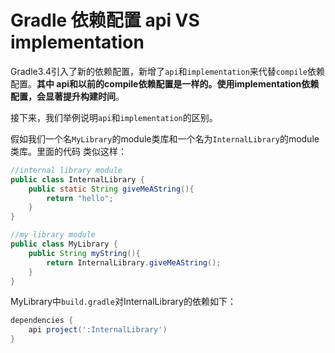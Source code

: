 Gradle 依赖配置 api VS implementation
================================================================================
Gradle3.4引入了新的依赖配置，新增了`api`和`implementation`来代替`compile`依赖配置。**其中
api和以前的compile依赖配置是一样的。使用implementation依赖配置，会显著提升构建时间**。

接下来，我们举例说明`api`和`implementation`的区别。

假如我们一个名`MyLibrary`的module类库和一个名为`InternalLibrary`的module类库。里面的代码
类似这样：
```java
//internal library module
public class InternalLibrary {
    public static String giveMeAString(){
        return "hello";
    }
}

//my library module
public class MyLibrary {
    public String myString(){
        return InternalLibrary.giveMeAString();
    }
}
```
MyLibrary中`build.gradle`对InternalLibrary的依赖如下：
```gradle
dependencies {
    api project(':InternalLibrary')
}
```